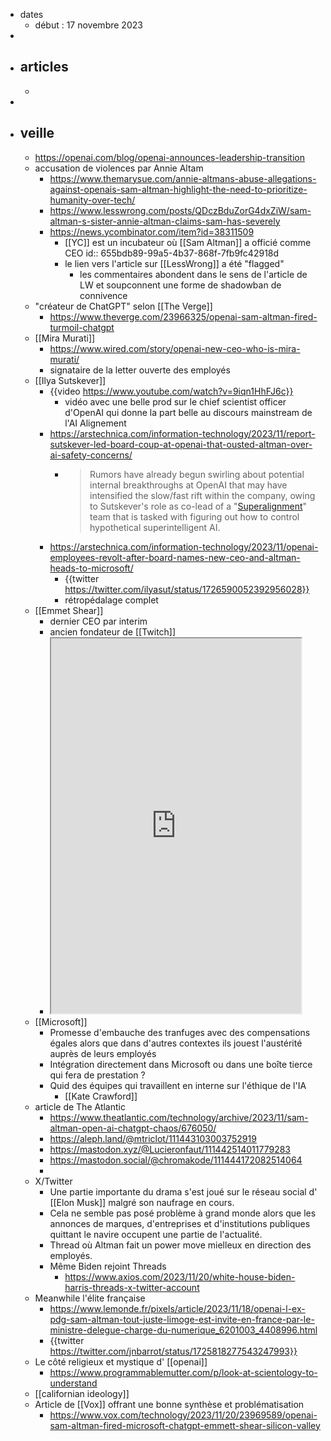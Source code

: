 - dates
	- début : 17 novembre 2023
-
- ## articles
	-
-
- ## veille
	- https://openai.com/blog/openai-announces-leadership-transition
	- accusation de violences par Annie Altam
		- https://www.themarysue.com/annie-altmans-abuse-allegations-against-openais-sam-altman-highlight-the-need-to-prioritize-humanity-over-tech/
		- https://www.lesswrong.com/posts/QDczBduZorG4dxZiW/sam-altman-s-sister-annie-altman-claims-sam-has-severely
		- https://news.ycombinator.com/item?id=38311509
			- [[YC]] est un incubateur où [[Sam Altman]] a officié comme CEO
			  id:: 655bdb89-99a5-4b37-868f-7fb9fc42918d
			- le lien vers l'article sur [[LessWrong]] a été "flagged"
				- les commentaires abondent dans le sens de l'article de LW et soupconnent une forme de shadowban de connivence
	- "créateur de ChatGPT" selon [[The Verge]]
		- https://www.theverge.com/23966325/openai-sam-altman-fired-turmoil-chatgpt
	- [[Mira Murati]]
		- https://www.wired.com/story/openai-new-ceo-who-is-mira-murati/
		- signataire de la letter ouverte des employés
	- [[Ilya Sutskever]]
		- {{video https://www.youtube.com/watch?v=9iqn1HhFJ6c}}
			- vidéo avec une belle prod sur le chief scientist officer d'OpenAI qui donne la part belle au discours mainstream de l'AI Alignement
		- https://arstechnica.com/information-technology/2023/11/report-sutskever-led-board-coup-at-openai-that-ousted-altman-over-ai-safety-concerns/
			- > Rumors have already begun swirling about potential internal 
			  breakthroughs at OpenAI that may have intensified the slow/fast rift within the company, owing to Sutskever's role as co-lead of a "[Superalignment](https://openai.com/blog/introducing-superalignment)" team that is tasked with figuring out how to control hypothetical superintelligent AI.
		- https://arstechnica.com/information-technology/2023/11/openai-employees-revolt-after-board-names-new-ceo-and-altman-heads-to-microsoft/
			- {{twitter https://twitter.com/ilyasut/status/1726590052392956028}}
			- rétropédalage complet
	- [[Emmet Shear]]
		- dernier CEO par interim
		- ancien fondateur de [[Twitch]]
		- <iframe src="https://arvr.social/@mpesce/111441594414628873/embed" width="400" height="600" allowfullscreen="allowfullscreen" sandbox="allow-scripts allow-same-origin allow-popups allow-popups-to-escape-sandbox allow-forms"></iframe>
	- [[Microsoft]]
		- Promesse d'embauche des tranfuges avec des compensations égales alors que dans d'autres contextes ils jouest l'austérité auprès de leurs employés
		- Intégration directement dans Microsoft ou dans une boîte tierce qui fera de prestation ?
		- Quid des équipes qui travaillent en interne sur l'éthique de l'IA
			- [[Kate Crawford]]
	- article de The Atlantic
		- https://www.theatlantic.com/technology/archive/2023/11/sam-altman-open-ai-chatgpt-chaos/676050/
		- https://aleph.land/@mtriclot/111443103003752919
		- https://mastodon.xyz/@Lucieronfaut/111442514011779283
		- https://mastodon.social/@chromakode/111444172082514064
		-
	- X/Twitter
		- Une partie importante du drama s'est joué sur le réseau social d' [[Elon Musk]] malgré son naufrage en cours.
		- Cela ne semble pas posé problème à grand monde alors que les annonces de marques, d'entreprises et d'institutions publiques quittant le navire occupent une partie de l'actualité.
		- Thread où Altman fait un power move mielleux en direction des employés.
		- Même Biden rejoint Threads
			- https://www.axios.com/2023/11/20/white-house-biden-harris-threads-x-twitter-account
	- Meanwhile l'élite française
		- https://www.lemonde.fr/pixels/article/2023/11/18/openai-l-ex-pdg-sam-altman-tout-juste-limoge-est-invite-en-france-par-le-ministre-delegue-charge-du-numerique_6201003_4408996.html
		- {{twitter https://twitter.com/jnbarrot/status/1725818277543247993}}
	- Le côté religieux et mystique d' [[openai]]
		- https://www.programmablemutter.com/p/look-at-scientology-to-understand
	- [[californian ideology]]
	- Article de [[Vox]] offrant une bonne synthèse et problématisation
		- https://www.vox.com/technology/2023/11/20/23969589/openai-sam-altman-fired-microsoft-chatgpt-emmett-shear-silicon-valley